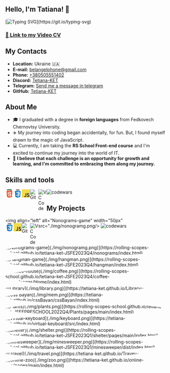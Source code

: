 ## Hello, I'm Tatiana! 👋

[![Typing SVG](https://readme-typing-svg.herokuapp.com?font=Fira+Code&weight=600&size=21&pause=1000&color=1B0E63FF&background=5BE0FF00&random=false&width=1000&lines=I+am+a+passionate+newcomer+to+the+world+of+frontend+development!)](https://git.io/typing-svg)

### [🎥 Link to my Video CV](https://youtu.be/uJQMlCJasOU)

## My Contacts

* __Location:__ Ukraine 🇺🇦
* __E-mail:__   [belangelphone@gmail.com](mailto:belangelphone@gmail.com)
* __Phone:__    [+380505551402](tel:+380505551402)
* __Discord:__  [Tetiana-KET](https://discordapp.com/users/674720964143218723)
* __Telegram:__ [Send me a message in telegram](https://t.me/Tatiana_1000_Dribnyz)
* __GitHub:__   [Tetiana-KET](https://github.com/Tetiana-KET)

## About Me

- 🎓 I graduated with a degree in __foreign languages__ from Fedkovech Chernovtsy University.
- ✈️ My journey into coding began accidentally, for fun. But, I found myself drawn to the magic of JavaScript.
- 💻 Currently, I am taking the __RS School Front-end course__ and I'm excited to continue my journey into the world of IT.
- 🌟 __I believe that each challenge is an opportunity for growth and learning, and I'm committed to embracing them along my journey.__


## Skills and tools

<img align="left" alt="HTML5" width="26px" src="https://raw.githubusercontent.com/github/explore/80688e429a7d4ef2fca1e82350fe8e3517d3494d/topics/html/html.png"/>
<img align="left" alt="CSS" width="26px" src="https://raw.githubusercontent.com/github/explore/80688e429a7d4ef2fca1e82350fe8e3517d3494d/topics/css/css.png"/>
<img align="left" alt="JavaScript" width="26px" src="https://raw.githubusercontent.com/github/explore/80688e429a7d4ef2fca1e82350fe8e3517d3494d/topics/javascript/javascript.png"/>
<img align="left" alt="Git" width="26px" src="https://git-scm.com/images/logos/downloads/Git-Icon-1788C.png"/>
<img align="left" alt="VC Code" width="26px" src="https://code.visualstudio.com/assets/favicon.ico"/>
<img alt="codewars" width="26px" src="https://www.codewars.com/packs/assets/logo.f607a0fb.svg"/>


## My Projects


<img align="left" alt="Nonograms-game" width="50px" src="./img/nonogramg.png/>
<img align="left" alt="CSS" width="26px" src="https://raw.githubusercontent.com/github/explore/80688e429a7d4ef2fca1e82350fe8e3517d3494d/topics/css/css.png"/>
<img align="left" alt="JavaScript" width="26px" src="https://raw.githubusercontent.com/github/explore/80688e429a7d4ef2fca1e82350fe8e3517d3494d/topics/javascript/javascript.png"/>
<img align="left" alt="Git" width="26px" src="https://git-scm.com/images/logos/downloads/Git-Icon-1788C.png"/>
<img align="left" alt="VC Code" width="26px" src="https://code.visualstudio.com/assets/favicon.ico"/>
<img alt="codewars" width="26px" src="https://www.codewars.com/packs/assets/logo.f607a0fb.svg"/>

<div style="display: inline-block; border-radius: 50%; overflow: hidden;">
  [![Nonograms-game](./img/nonogramg.png)](https://rolling-scopes-school.github.io/tetiana-ket-JSFE2023Q4/nonograms/index.html)
</div>

<div style="display: inline-block; border-radius: 50%; overflow: hidden;">
  [![Hangman-game](./img/hangman.png)](https://rolling-scopes-school.github.io/tetiana-ket-JSFE2023Q4/hangman/index.html)
</div>

<div style="display: inline-block; border-radius: 50%; overflow: hidden;">
  [![Coffee-house](./img/coffee.png)](https://rolling-scopes-school.github.io/tetiana-ket-JSFE2023Q4/coffee-house/pages/Home/index.html)
</div>

<div style="display: inline-block; border-radius: 50%; overflow: hidden;">
  [![Library](./img/library.png)](https://tetiana-ket.github.io/Library/)
</div>

<div style="display: inline-block; border-radius: 50%; overflow: hidden;">
  [![Css Bayan](./img/mem.png)](https://tetiana-ket.github.io/cssBayan/cssBayan/index.html)
</div>

<div style="display: inline-block; border-radius: 50%; overflow: hidden;">
  [![Plants](./img/plants.png)](https://rolling-scopes-school.github.io/tetiana-ket-JSFEPRESCHOOL2022Q4/Plants/pages/main/index.html)
</div>

<div style="display: inline-block; border-radius: 50%; overflow: hidden;">
  [![Virtual-keyboard](./img/keyboard.png)](https://tetiana-ket.github.io/virtual-keyboard/src/index.html)
</div>

<div style="display: inline-block; border-radius: 50%; overflow: hidden;">
  [![Shelter](./img/shelter.png)](https://rolling-scopes-school.github.io/tetiana-ket-JSFE2023Q1/shelter/pages/main/index.html)
</div>

<div style="display: inline-block; border-radius: 50%; overflow: hidden;">
  [![Minesweeper](./img/minesweeper.png)](https://rolling-scopes-school.github.io/tetiana-ket-JSFE2023Q1/minesweeper/dist/index.html)
</div>

<div style="display: inline-block; border-radius: 50%; overflow: hidden;">
  [![Travel](./img/travel.png)](https://tetiana-ket.github.io/Travel/)
</div>

<div style="display: inline-block; border-radius: 50%; overflow: hidden;">
  [![Online-zoo](./img/zoo.png)](https://tetiana-ket.github.io/online-zoo/pages/main/index.html)
</div>

